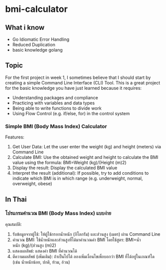 # bmi-calculator

## What i know
- Go Idiomatic Error Handling
- Reduced Duplication
- basic knowledge golang

## Topic
For the first project in week 1, I sometimes believe that I should start by creating a simple Command Line Interface (CLI) Tool. This is a great project for the basic knowledge you have just learned because it requires:

- Understanding packages and compliance
- Practicing with variables and data types
- Being able to write functions to divide work
- Using Flow Control (e.g. if/else, for) in the control system

### Simple BMI (Body Mass Index) Calculator

Features:
1. Get User Data: Let the user enter the weight (kg) and height (meters) via Command Line
2. Calculate BMI: Use the obtained weight and height to calculate the BMI value using the formula: BMI=Weight (kg)/(Height (m)2)
3. Display the result: Display the calculated BMI value
4. Interpret the result (additional): If possible, try to add conditions to indicate which BMI is in which range (e.g. underweight, normal, overweight, obese)

## In Thai
### โปรแกรมคำนวณ BMI (Body Mass Index) แบบง่าย
คุณสมบัติ:
1. รับข้อมูลจากผู้ใช้: ให้ผู้ใช้กรอกน้ำหนัก (กิโลกรัม) และส่วนสูง (เมตร) ผ่าน Command Line
2. คำนวณ BMI: ใช้น้ำหนักและส่วนสูงที่ได้มาคำนวณค่า BMI โดยใช้สูตร: BMI=น้ำหนัก (kg)/(ส่วนสูง (m)2)
3. แสดงผลลัพธ์: แสดงค่า BMI ที่คำนวณได้
4. ตีความผลลัพธ์ (เพิ่มเติม): ถ้าเป็นไปได้ ลองเพิ่มเงื่อนไขเพื่อบอกว่า BMI ที่ได้อยู่ในเกณฑ์ใด (เช่น น้ำหนักน้อย, ปกติ, ท้วม, อ้วน)